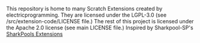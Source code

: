 This repository is home to many Scratch Extensions created by electricprogramming. They are licensed under the LGPL-3.0 (see /src/extension-code/LICENSE file.)
The rest of this project is licensed under the Apache 2.0 license (see main LICENSE file.)
Inspired by Sharkpool-SP's [SharkPools Extensions](https://github.com/SharkPool-SP/SharkPools-Extensions/)
